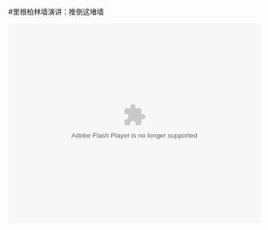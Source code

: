 #里根柏林墙演讲：推倒这堵墙

<embed src="http://player.youku.com/player.php/sid/XNDY0Njk2Mzc2/v.swf" quality="high" width="100%" height="400" align="middle" allowScriptAccess="sameDomain" allowFullscreen="true" type="application/x-shockwave-flash"></embed>

